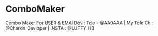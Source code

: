 # ComboMaker
Combo Maker For USER &amp; EMAI
Dev : Tele - @AA0AAA | My Tele Ch : @Charon_Devloper | INSTA : @LUFFY_HB
